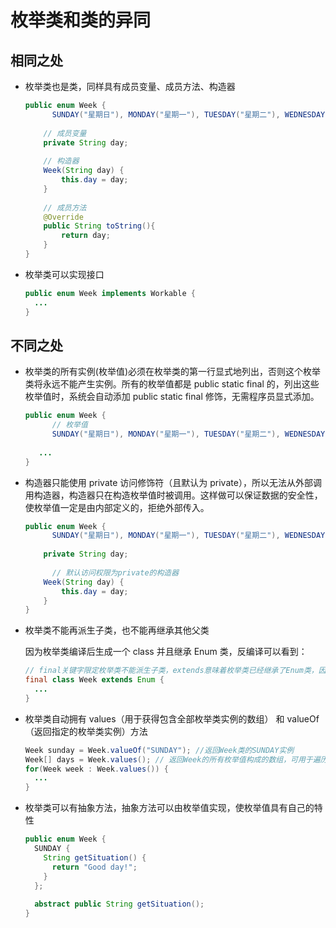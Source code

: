 # 枚举类和类的异同

## 相同之处

- 枚举类也是类，同样具有成员变量、成员方法、构造器

  ```java
  public enum Week {
    	SUNDAY("星期日"), MONDAY("星期一"), TUESDAY("星期二"), WEDNESDAY("星期三"), THURSDAY("星期四"), FRIDAY("星期五"), SATURDAY("星期六");
      
      // 成员变量
      private String day;
      
      // 构造器
      Week(String day) {
          this.day = day;
      }
      
      // 成员方法
      @Override
      public String toString(){
          return day;
      }
  }
  ```

- 枚举类可以实现接口

  ```java
  public enum Week implements Workable {
    ...
  }
  ```

  

## 不同之处

- 枚举类的所有实例(枚举值)必须在枚举类的第一行显式地列出，否则这个枚举类将永远不能产生实例。所有的枚举值都是 public static final 的，列出这些枚举值时，系统会自动添加 public static final 修饰，无需程序员显式添加。

  ```java
  public enum Week {
  		// 枚举值
    	SUNDAY("星期日"), MONDAY("星期一"), TUESDAY("星期二"), WEDNESDAY("星期三"), THURSDAY("星期四"), FRIDAY("星期五"), SATURDAY("星期六");
      
     ...
  }
  ```

- 构造器只能使用 private 访问修饰符（且默认为 private），所以无法从外部调用构造器，构造器只在构造枚举值时被调用。这样做可以保证数据的安全性，使枚举值一定是由内部定义的，拒绝外部传入。

  ```java
  public enum Week {
    	SUNDAY("星期日"), MONDAY("星期一"), TUESDAY("星期二"), WEDNESDAY("星期三"), THURSDAY("星期四"), FRIDAY("星期五"), SATURDAY("星期六");
      
      private String day;
      
    	// 默认访问权限为private的构造器
      Week(String day) {
          this.day = day;
      }
  }
  ```

- 枚举类不能再派生子类，也不能再继承其他父类

  因为枚举类编译后生成一个 class 并且继承 Enum 类，反编译可以看到：

  ```java
  // final关键字限定枚举类不能派生子类，extends意味着枚举类已经继承了Enum类，因而不能继承其他父类
  final class Week extends Enum {
    ...
  }
  ```

- 枚举类自动拥有 values（用于获得包含全部枚举类实例的数组） 和 valueOf （返回指定的枚举类实例）方法

  ```java
  Week sunday = Week.valueOf("SUNDAY"); //返回Week类的SUNDAY实例
  Week[] days = Week.values(); // 返回Week的所有枚举值构成的数组，可用于遍历枚举类
  for(Week week : Week.values()) {
    ...
  }
  ```

- 枚举类可以有抽象方法，抽象方法可以由枚举值实现，使枚举值具有自己的特性

  ```java
  public enum Week {
    SUNDAY {
      String getSituation() {
        return "Good day!";
      }
    };
    
    abstract public String getSituation();
  }
  ```

